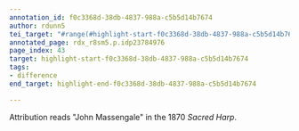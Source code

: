 ```yaml
---
annotation_id: f0c3368d-38db-4837-988a-c5b5d14b7674
author: rdunn5
tei_target: "#range(#highlight-start-f0c3368d-38db-4837-988a-c5b5d14b7674, #highlight-end-f0c3368d-38db-4837-988a-c5b5d14b7674)"
annotated_page: rdx_r8sm5.p.idp23784976
page_index: 43
target: highlight-start-f0c3368d-38db-4837-988a-c5b5d14b7674
tags:
- difference
end_target: highlight-end-f0c3368d-38db-4837-988a-c5b5d14b7674

---
```

Attribution reads "John Massengale" in the 1870 *Sacred Harp*.